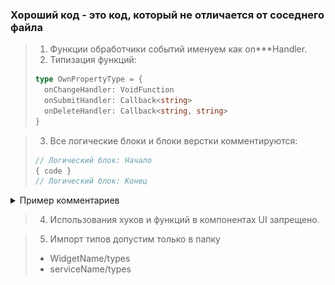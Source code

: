 ### Хороший код - это код, который не отличается от соседнего файла

> 1. Функции обработчики событий именуем как on***Handler.
> 2. Типизация функций:
> ```typescript jsx
> type OwnPropertyType = {
>   onChangeHandler: VoidFunction
>   onSubmitHandler: Callback<string>
>   onDeleteHandler: Callback<string, string>
> }
> ```

> 3. Все логические блоки и блоки верстки комментируются:
> ```jsx
> // Логический блок: Начало
> { code }
> // Логический блок: Конец
> ```

<details>
    <summary>
      Пример комментариев
    </summary>

![Пример комментариев](1.png)
![Пример комментариев](2.png)
![Пример комментариев](3.png)
</details>

> 4. Использования хуков и функций в компонентах UI запрещено.

> 5. Импорт типов допустим только в папку
> * WidgetName/types
> * serviceName/types
